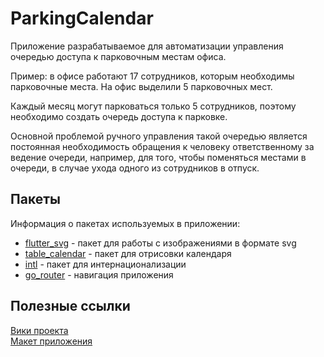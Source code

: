 # ParkingCalendar

Приложение разрабатываемое для автоматизации управления очередью доступа к парковочным местам офиса.

Пример: в офисе работают 17 сотрудников, которым необходимы парковочные места. На офис выделили 5 парковочных мест.

Каждый месяц могут парковаться только 5 сотрудников, поэтому необходимо создать очередь доступа к парковке.

Основной проблемой ручного управления такой очередью является постоянная необходимость обращения к человеку ответственному за ведение очереди, например, для того, чтобы поменяться местами в очереди, в случае ухода одного из сотрудников в отпуск.

## Пакеты

Информация о пакетах используемых в приложении:

* [flutter_svg](https://pub.dev/packages/flutter_svg) - пакет для работы с изображениями в формате svg
* [table_calendar](https://pub.dev/packages/table_calendar) - пакет для отрисовки календаря
* [intl](https://pub-web.flutter-io.cn/packages/intl) - пакет для интернационализации 
* [go_router](https://pub.dev/packages/go_router) - навигация приложения


## Полезные ссылки
[Вики проекта](https://github.com/StasShevchenko/ParkingCalendar/wiki)<br>
[Макет приложения](https://www.figma.com/file/ijPJ1nfKozy8iIRukgWHVV/ParkingProject?type=design&node-id=0%3A1&mode=design&t=Eywi82qxHT1XshkK-1)
